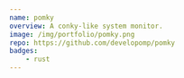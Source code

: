 ```yaml
---
name: pomky
overview: A conky-like system monitor.
image: /img/portfolio/pomky.png
repo: https://github.com/developomp/pomky
badges:
    - rust
---
```

